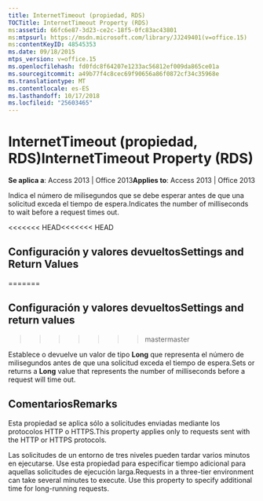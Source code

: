 ```yaml
---
title: InternetTimeout (propiedad, RDS)
TOCTitle: InternetTimeout Property (RDS)
ms:assetid: 66fc6e87-3d23-ce2c-18f5-0fc83ac43801
ms:mtpsurl: https://msdn.microsoft.com/library/JJ249401(v=office.15)
ms:contentKeyID: 48545353
ms.date: 09/18/2015
mtps_version: v=office.15
ms.openlocfilehash: fd0fdc8f64207e1233ac56812ef009da865ce01a
ms.sourcegitcommit: a49b77f4c8cec69f90656a86f0872cf34c35968e
ms.translationtype: MT
ms.contentlocale: es-ES
ms.lasthandoff: 10/17/2018
ms.locfileid: "25603465"
---
```

# <a name="internettimeout-property-rds"></a><span data-ttu-id="05147-102">InternetTimeout (propiedad, RDS)</span><span class="sxs-lookup"><span data-stu-id="05147-102">InternetTimeout Property (RDS)</span></span>


<span data-ttu-id="05147-103">**Se aplica a**: Access 2013 | Office 2013</span><span class="sxs-lookup"><span data-stu-id="05147-103">**Applies to**: Access 2013 | Office 2013</span></span>

<span data-ttu-id="05147-104">Indica el número de milisegundos que se debe esperar antes de que una solicitud exceda el tiempo de espera.</span><span class="sxs-lookup"><span data-stu-id="05147-104">Indicates the number of milliseconds to wait before a request times out.</span></span>

<span data-ttu-id="05147-105"><<<<<<< HEAD</span><span class="sxs-lookup"><span data-stu-id="05147-105"><<<<<<< HEAD</span></span>
## <a name="settings-and-return-values"></a><span data-ttu-id="05147-106">Configuración y valores devueltos</span><span class="sxs-lookup"><span data-stu-id="05147-106">Settings and Return Values</span></span>
=======
## <a name="settings-and-return-values"></a><span data-ttu-id="05147-107">Configuración y valores devueltos</span><span class="sxs-lookup"><span data-stu-id="05147-107">Settings and return values</span></span>
>>>>>>> <span data-ttu-id="05147-108">master</span><span class="sxs-lookup"><span data-stu-id="05147-108">master</span></span>

<span data-ttu-id="05147-109">Establece o devuelve un valor de tipo **Long** que representa el número de milisegundos antes de que una solicitud exceda el tiempo de espera.</span><span class="sxs-lookup"><span data-stu-id="05147-109">Sets or returns a **Long** value that represents the number of milliseconds before a request will time out.</span></span>

## <a name="remarks"></a><span data-ttu-id="05147-110">Comentarios</span><span class="sxs-lookup"><span data-stu-id="05147-110">Remarks</span></span>

<span data-ttu-id="05147-111">Esta propiedad se aplica sólo a solicitudes enviadas mediante los protocolos HTTP o HTTPS.</span><span class="sxs-lookup"><span data-stu-id="05147-111">This property applies only to requests sent with the HTTP or HTTPS protocols.</span></span>

<span data-ttu-id="05147-p101">Las solicitudes de un entorno de tres niveles pueden tardar varios minutos en ejecutarse. Use esta propiedad para especificar tiempo adicional para aquellas solicitudes de ejecución larga.</span><span class="sxs-lookup"><span data-stu-id="05147-p101">Requests in a three-tier environment can take several minutes to execute. Use this property to specify additional time for long-running requests.</span></span>

